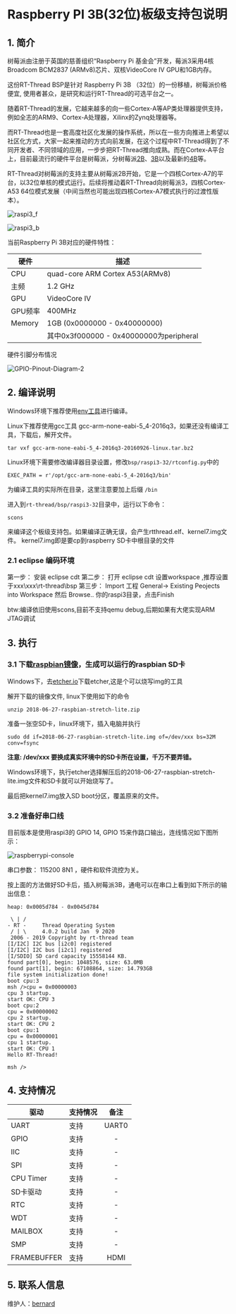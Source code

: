 # Raspberry PI 3B(32位)板级支持包说明

## 1. 简介

树莓派由注册于英国的慈善组织“Raspberry Pi 基金会”开发，莓派3采用4核Broadcom BCM2837 (ARMv8)芯片、双核VideoCore IV GPU和1GB内存。

这份RT-Thread BSP是针对 Raspberry Pi 3B （32位）的一份移植，树莓派价格便宜, 使用者甚众，是研究和运行RT-Thread的可选平台之一。

随着RT-Thread的发展，它越来越多的向一些Cortex-A等AP类处理器提供支持，例如全志的ARM9、Cortex-A处理器，Xilinx的Zynq处理器等。

而RT-Thread也是一套高度社区化发展的操作系统，所以在一些方向推进上希望以社区化方式，大家一起来推动的方式向前发展，在这个过程中RT-Thread得到了不同开发者、不同领域的应用，一步步把RT-Thread推向成熟。而在Cortex-A平台上，目前最流行的硬件平台是树莓派，分树莓派[2B](https://www.raspberrypi.org/products/raspberry-pi-2-model-b/)、[3B](https://www.raspberrypi.org/products/raspberry-pi-3-model-b/)以及最新的[4B](https://www.raspberrypi.org/products/raspberry-pi-4-model-b/)等。

RT-Thread对树莓派的支持主要从树莓派2B开始，它是一个四核Cortex-A7的平台，以32位单核的模式运行。后续将推动着RT-Thread向树莓派3，四核Cortex-A53 64位模式发展（中间当然也可能出现四核Cortex-A7模式执行的过渡性版本）。

![raspi3_f](figures/raspi3_f.jpg)

![raspi3_b](figures/raspi3_b.jpg)

当前Raspberry Pi 3B对应的硬件特性：

| 硬件   | 描述 |
|------- | ------------------------------- |
|  CPU   | quad-core ARM Cortex A53(ARMv8) |
|  主频  | 1.2 GHz |
| GPU | VideoCore IV |
| GPU频率 | 400MHz |
| Memory | 1GB  (0x0000000 - 0x40000000) |
| | 其中0x3f000000 - 0x40000000为peripheral |

硬件引脚分布情况

![GPIO-Pinout-Diagram-2](figures/GPIO-Pinout-Diagram-2.png)

## 2. 编译说明

Windows环境下推荐使用[env工具][1]进行编译。

Linux下推荐使用gcc工具 gcc-arm-none-eabi-5_4-2016q3，如果还没有编译工具，下载后，解开文件。

```
tar vxf gcc-arm-none-eabi-5_4-2016q3-20160926-linux.tar.bz2
```

Linux环境下需要修改编译器目录设置，修改`bsp/raspi3-32/rtconfig.py`中的

```
EXEC_PATH = r'/opt/gcc-arm-none-eabi-5_4-2016q3/bin'
```

为编译工具的实际所在目录，这里注意要加上后缀 `/bin`

进入到`rt-thread/bsp/raspi3-32`目录中，运行以下命令：

```
scons
```

来编译这个板级支持包。如果编译正确无误，会产生rtthread.elf、kernel7.img文件。
kernel7.img即是要cp到raspberry SD卡中根目录的文件

### 2.1 eclipse 编码环境 ###
第一步： 安装 eclipse cdt
第二步： 打开 eclipse cdt 设置workspace ,推荐设置于xxx\xxx\rt-thread\bsp
第三步： Import 工程 General-> Existing Peojects into Workspace 然后 Browse.. 你的raspi3目录，点击Finish

btw:编译依旧使用scons,目前不支持qemu debug,后期如果有大佬实现ARM JTAG调试

## 3. 执行

### 3.1 下载[raspbian镜像][3]，生成可以运行的raspbian SD卡

Windows下，去[etcher.io][4]下载etcher,这是个可以烧写img的工具

解开下载的镜像文件, linux下使用如下的命令

```
unzip 2018-06-27-raspbian-stretch-lite.zip
```

准备一张空SD卡，linux环境下，插入电脑并执行

```
sudo dd if=2018-06-27-raspbian-stretch-lite.img of=/dev/xxx bs=32M conv=fsync
```

**注意: /dev/xxx 要换成真实环境中的SD卡所在设置，千万不要弄错。**

Windows环境下，执行etcher选择解压后的2018-06-27-raspbian-stretch-lite.img文件和SD卡就可以开始烧写了。

最后把kernel7.img放入SD boot分区，覆盖原来的文件。

### 3.2 准备好串口线

目前版本是使用raspi3的 GPIO 14, GPIO 15来作路口输出，连线情况如下图所示：



![raspberrypi-console](figures/raspberrypi-console.png)

串口参数： 115200 8N1 ，硬件和软件流控为关。

按上面的方法做好SD卡后，插入树莓派3B，通电可以在串口上看到如下所示的输出信息：

```text
heap: 0x0005d784 - 0x0045d784

 \ | /
- RT -     Thread Operating System
 / | \     4.0.2 build Jan  9 2020
 2006 - 2019 Copyright by rt-thread team
[I/I2C] I2C bus [i2c0] registered
[I/I2C] I2C bus [i2c1] registered
[I/SDIO] SD card capacity 15558144 KB.
found part[0], begin: 1048576, size: 63.0MB
found part[1], begin: 67108864, size: 14.793GB
file system initialization done!
boot cpu:3
msh />cpu = 0x00000003
cpu 3 startup.
start OK: CPU 3
boot cpu:2
cpu = 0x00000002
cpu 2 startup.
start OK: CPU 2
boot cpu:1
cpu = 0x00000001
cpu 1 startup.
start OK: CPU 1
Hello RT-Thread!

msh />
```

## 4. 支持情况

| 驱动 | 支持情况  |  备注  |
| ------ | ----  | :------:  |
| UART | 支持 | UART0|
| GPIO | 支持 | - |
| IIC | 支持 | - |
| SPI | 支持 | - |
| CPU Timer | 支持 | - |
| SD卡驱动 | 支持 | - |
| RTC | 支持 | - |
| WDT | 支持 | - |
| MAILBOX | 支持 | - |
| SMP | 支持 | - |
| FRAMEBUFFER | 支持 | HDMI |

## 5. 联系人信息

维护人：[bernard][5]

[1]: https://www.rt-thread.org/page/download.html
[2]: https://launchpad.net/gcc-arm-embedded/4.8/4.8-2014-q1-update/+download/gcc-arm-none-eabi-4_8-2014q1-20140314-linux.tar.bz2
[3]: https://downloads.raspberrypi.org/raspbian_lite_latest
[4]: https://etcher.io
[5]: https://github.com/BernardXiong
